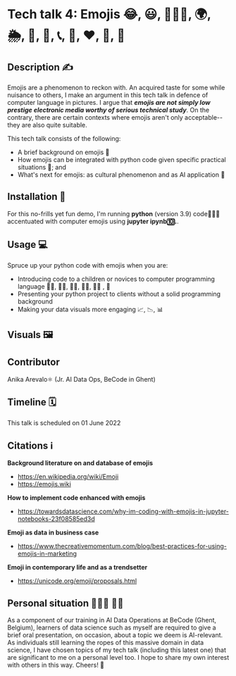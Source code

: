 # Tech talk 4: Emojis 😂, 😃, 🧘🏻‍♂️, 🌍, 🌦️, 🍞, 🚗, 📞, 🎉, ❤️, 🍆, 🏁


## Description ✍️ 
Emojis are a phenomenon to reckon with. An acquired taste for some while nuisance to others, I make an argument in this tech talk in defence of computer language in pictures. I argue that ***emojis are not simply low prestige electronic media worthy of serious technical study***. On the contrary, there are certain contexts where emojis aren't only acceptable--they are also quite suitable. 

This tech talk consists of the following:
- A brief background on emojis 📖
- How emojis can be integrated with python code given specific practical situations 🤔; and   
- What's next for emojis: as cultural phenomenon and as AI application 🔮

## Installation 🔌
For this no-frills yet fun demo, I'm running **python** (version 3.9) code🐍👩‍💻  accentuated with computer emojis using **jupyter ipynb🔟.**. 

## Usage 💻 
Spruce up your python code with emojis when you are:
- Introducing code to a children or novices to computer programming language 🧒🏻, 🧒🏼, 🧒🏽, 🧒🏾, 🧒🏿 , 🧒
- Presenting your python project to clients without a solid programming background 
- Making your data visuals more engaging 📈, 📉, 📊


## Visuals 🖼️


## Contributor
Anika Arevalo⚛️ (Jr. AI Data Ops, BeCode in Ghent)

## Timeline 🗓
This talk is scheduled on 01 June 2022 

## Citations ℹ️
**Background literature on and database of emojis**
- https://en.wikipedia.org/wiki/Emoji
- https://emojis.wiki

**How to implement code enhanced with emojis**
- https://towardsdatascience.com/why-im-coding-with-emojis-in-jupyter-notebooks-23f08585ed3d

**Emoji as data in business case**
- https://www.thecreativemomentum.com/blog/best-practices-for-using-emojis-in-marketing

**Emoji in contemporary life and as a trendsetter**
- https://unicode.org/emoji/proposals.html

## Personal situation 👩🏻‍🏫 👨‍🏫
As a component of our training in AI Data Operations at BeCode (Ghent, Belgium), learners of data science such as myself are required to give a brief oral presentation, on occasion, about a topic we deem is AI-relevant. As individuals still learning the ropes of this massive domain in data science, I have chosen topics of my tech talk (including this latest one) that are significant to me on a personal level too. I hope to share my own interest with others in this way. Cheers! 🥂
